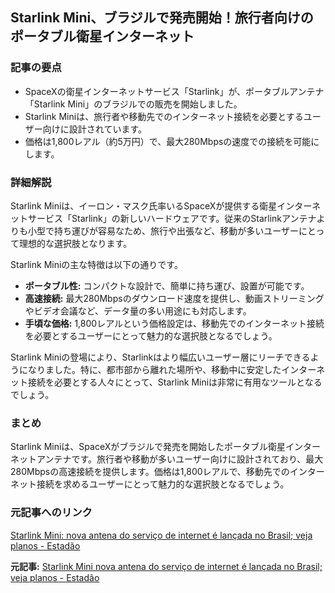 ## Starlink Mini、ブラジルで発売開始！旅行者向けのポータブル衛星インターネット

### 記事の要点

* SpaceXの衛星インターネットサービス「Starlink」が、ポータブルアンテナ「Starlink Mini」のブラジルでの販売を開始しました。
* Starlink Miniは、旅行者や移動先でのインターネット接続を必要とするユーザー向けに設計されています。
* 価格は1,800レアル（約5万円）で、最大280Mbpsの速度での接続を可能にします。

### 詳細解説

Starlink Miniは、イーロン・マスク氏率いるSpaceXが提供する衛星インターネットサービス「Starlink」の新しいハードウェアです。従来のStarlinkアンテナよりも小型で持ち運びが容易なため、旅行や出張など、移動が多いユーザーにとって理想的な選択肢となります。

Starlink Miniの主な特徴は以下の通りです。

* **ポータブル性:** コンパクトな設計で、簡単に持ち運び、設置が可能です。
* **高速接続:** 最大280Mbpsのダウンロード速度を提供し、動画ストリーミングやビデオ会議など、データ量の多い用途にも対応します。
* **手頃な価格:** 1,800レアルという価格設定は、移動先でのインターネット接続を必要とするユーザーにとって魅力的な選択肢となるでしょう。

Starlink Miniの登場により、Starlinkはより幅広いユーザー層にリーチできるようになりました。特に、都市部から離れた場所や、移動中に安定したインターネット接続を必要とする人々にとって、Starlink Miniは非常に有用なツールとなるでしょう。

### まとめ

Starlink Miniは、SpaceXがブラジルで発売を開始したポータブル衛星インターネットアンテナです。旅行者や移動が多いユーザー向けに設計されており、最大280Mbpsの高速接続を提供します。価格は1,800レアルで、移動先でのインターネット接続を求めるユーザーにとって魅力的な選択肢となるでしょう。

### 元記事へのリンク

[Starlink Mini: nova antena do serviço de internet é lançada no Brasil; veja planos - Estadão](https://www.estadao.com.br/link/starlink-mini-nova-antena-do-servico-de-internet-e-lancada-no-brasil-veja-planos/)


**元記事:** [Starlink Mini nova antena do serviço de internet é lançada no Brasil; veja planos - Estadão](https://www.estadao.com.br/link/cultura-digital/starlink-mini-nova-antena-do-servico-de-internet-e-lancada-no-brasil-veja-planos-nprei/)